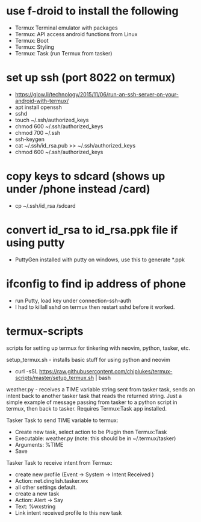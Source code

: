 # use f-droid to install the following
 * Termux Terminal emulator with packages
 * Termux: API access android functions from Linux
 * Termux: Boot
 * Termux: Styling
 * Termux: Task (run Termux from tasker)
 
# set up ssh (port 8022 on termux)
 * https://glow.li/technology/2015/11/06/run-an-ssh-server-on-your-android-with-termux/
 * apt install openssh
 * sshd
 * touch ~/.ssh/authorized_keys
 * chmod 600 ~/.ssh/authorized_keys
 * chmod 700 ~/.ssh
 * ssh-keygen
 * cat ~/.ssh/id_rsa.pub >> ~/.ssh/authorized_keys
 * chmod 600 ~/.ssh/authorized_keys
 
# copy keys to sdcard (shows up under /phone instead /card)
 * cp ~/.ssh/id_rsa /sdcard
 
# convert id_rsa to id_rsa.ppk file if using putty
 * PuttyGen installed with putty on windows, use this to generate *.ppk

# ifconfig to find ip address of phone
 * run Putty, load key under connection-ssh-auth
 * I had to killall sshd on termux then restart sshd before it worked.

# termux-scripts
scripts for setting up termux for tinkering with neovim, python, tasker, etc.

setup_termux.sh - installs basic stuff for using python and neovim
 * curl -sSL https://raw.githubusercontent.com/chiplukes/termux-scripts/master/setup_termux.sh | bash

weather.py - receives a TIME variable string sent from tasker task, sends an intent back to another tasker task that reads the returned string.  Just a simple example of message passing from tasker to a python script in termux, then back to tasker.  Requires Termux:Task app installed.

Tasker Task to send TIME variable to termux:
 * Create new task, select action to be Plugin then Termux:Task
 * Executable:  weather.py (note: this should be in ~/.termux/tasker)
 * Arguments: %TIME
 * Save
 
Tasker Task to receive intent from Termux:
 * create new profile (Event -> System -> Intent Received )
 * Action: net.dinglish.tasker.wx
 * all other settings default.
 * create a new task
 * Action: Alert -> Say
 * Text: %wxstring
 * Link intent received profile to this new task 
 


